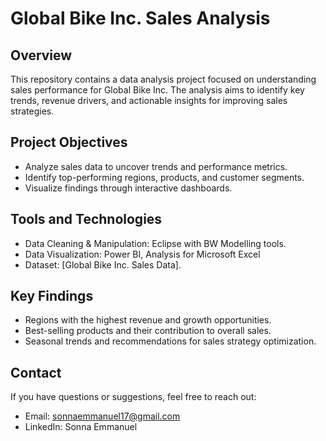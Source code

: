 # **Global Bike Inc. Sales Analysis**
## **Overview**
This repository contains a data analysis project focused on understanding sales performance for Global Bike Inc. 
The analysis aims to identify key trends, revenue drivers, and actionable insights for improving sales strategies.

## **Project Objectives**
- Analyze sales data to uncover trends and performance metrics.
- Identify top-performing regions, products, and customer segments.
- Visualize findings through interactive dashboards.
## **Tools and Technologies**
- Data Cleaning & Manipulation: Eclipse with BW Modelling tools.
- Data Visualization: Power BI, Analysis for Microsoft Excel
- Dataset: [Global Bike Inc. Sales Data].
## **Key Findings**
- Regions with the highest revenue and growth opportunities.
- Best-selling products and their contribution to overall sales.
- Seasonal trends and recommendations for sales strategy optimization.

## Contact
If you have questions or suggestions, feel free to reach out:

- Email: sonnaemmanuel17@gmail.com
- LinkedIn: Sonna Emmanuel
